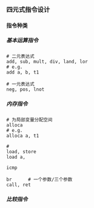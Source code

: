 ### 四元式指令设计

#### 指令种类

##### 基本运算指令

```shell
# 二元表达式
add, sub, mult, div, land, lor
# e.g.
add a, b, t1

# 一元表达式
neg, pos, lnot
```

##### 内存指令

```shell
# 为局部变量分配空间
alloca
# e.g.
alloca a, t1

#
load, store
load a, 

icmp

br		# 一个参数/三个参数
call, ret
```

##### 比较指令